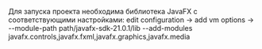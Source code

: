 Для запуска проекта необходима библиотека JavaFX с соответствующими настройками:
edit configuration -> add vm options -> 
--module-path path/javafx-sdk-21.0.1/lib --add-modules javafx.controls,javafx.fxml,javafx.graphics,javafx.media
